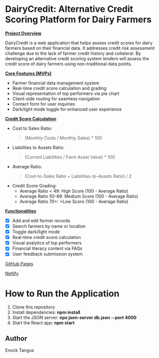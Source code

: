 # DairyCredit: Alternative Credit Scoring Platform for Dairy Farmers

<ins>**Project Overview**

DairyCredit is a web application that helps assess credit scores for dairy farmers based on their financial data. It addresses credit risk assessment challenge due to the lack of farmer credit history and collateral. By developing an alternative credit scoring system lenders will assess the credit score of dairy farmers using non-traditional data points.

<ins>**Core Features (MVPs)**

- Farmer financial data management system
- Real-time credit score calculation and grading
- Visual representation of top performers via pie chart
- Client-side routing for seamless navigation
- Contact form for user inquiries
- Dark/light mode toggle for enhanced user experience

<ins>**Credit Score Calculation**

- Cost to Sales Ratio: 
  >(Monthly Costs / Monthly Sales) * 100
- Liabilities to Assets Ratio: 
  >(Current Liabilities / Farm Asset Value) * 100
- Average Ratio: 
  >(Cost-to-Sales Ratio + Liabilities-to-Assets Ratio) / 2
- Credit Score Grading:
  + Average Ratio < 49: High Score (100 - Average Ratio)
  + Average Ratio 50-69: Medium Score (100 - Average Ratio)
  + Average Ratio 70+: >Low Score (100 - Average Ratio)

<ins>**Functionalities**

- [x] Add and edit farmer records
- [x] Search farmers by name or location
- [x] Toggle dark/light mode
- [x] Real-time credit score calculation
- [x] Visual analytics of top performers
- [x] Financial literacy content via FAQs
- [x] User feedback submission system

[GitHub Pages](https://tan-dev202.github.io/react-project-dairycredit/)

[Netlify](https://tandev-react-project-dairycredit.netlify.app/)

# How to Run the Application

1. Clone this repository
2. Install dependencies: **npm install**
3. Start the JSON server: **npx json-server db.json --port 4000**
4. Start the React app: **npm start**

## Author

Enock Tangus